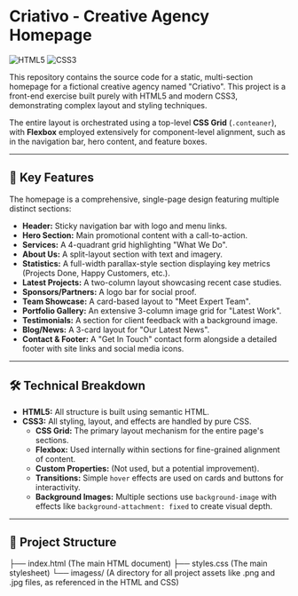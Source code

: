 # Criativo - Creative Agency Homepage

<p align="left">
  <img src="https://img.shields.io/badge/HTML5-E34F26?style=for-the-badge&logo=html5&logoColor=white" alt="HTML5">
  <img src="https://img.shields.io/badge/CSS3-1572B6?style=for-the-badge&logo=css3&logoColor=white" alt="CSS3">
</p>

This repository contains the source code for a static, multi-section homepage for a fictional creative agency named "Criativo". This project is a front-end exercise built purely with HTML5 and modern CSS3, demonstrating complex layout and styling techniques.

The entire layout is orchestrated using a top-level **CSS Grid** (`.conteaner`), with **Flexbox** employed extensively for component-level alignment, such as in the navigation bar, hero content, and feature boxes.

---

## 🚀 Key Features

The homepage is a comprehensive, single-page design featuring multiple distinct sections:

* **Header:** Sticky navigation bar with logo and menu links.
* **Hero Section:** Main promotional content with a call-to-action.
* **Services:** A 4-quadrant grid highlighting "What We Do".
* **About Us:** A split-layout section with text and imagery.
* **Statistics:** A full-width parallax-style section displaying key metrics (Projects Done, Happy Customers, etc.).
* **Latest Projects:** A two-column layout showcasing recent case studies.
* **Sponsors/Partners:** A logo bar for social proof.
* **Team Showcase:** A card-based layout to "Meet Expert Team".
* **Portfolio Gallery:** An extensive 3-column image grid for "Latest Work".
* **Testimonials:** A section for client feedback with a background image.
* **Blog/News:** A 3-card layout for "Our Latest News".
* **Contact & Footer:** A "Get In Touch" contact form alongside a detailed footer with site links and social media icons.

---

## 🛠️ Technical Breakdown

* **HTML5:** All structure is built using semantic HTML.
* **CSS3:** All styling, layout, and effects are handled by pure CSS.
    * **CSS Grid:** The primary layout mechanism for the entire page's sections.
    * **Flexbox:** Used internally within sections for fine-grained alignment of content.
    * **Custom Properties:** (Not used, but a potential improvement).
    * **Transitions:** Simple `hover` effects are used on cards and buttons for interactivity.
    * **Background Images:** Multiple sections use `background-image` with effects like `background-attachment: fixed` to create visual depth.

---

## 📂 Project Structure

├── index.html       (The main HTML document)
├── styles.css       (The main stylesheet)
└── imagess/         (A directory for all project assets like .png and .jpg files, as referenced in the HTML and CSS)
